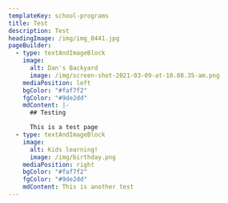 ```yaml
---
templateKey: school-programs
title: Test
description: Test
headingImage: /img/img_0441.jpg
pageBuilder:
  - type: textAndImageBlock
    image:
      alt: Dan's Backyard
      image: /img/screen-shot-2021-03-09-at-10.08.35-am.png
    mediaPosition: left
    bgColor: "#faf7f2"
    fgColor: "#9de2dd"
    mdContent: |-
      ## Testing

      This is a test page
  - type: textAndImageBlock
    image:
      alt: Kids learning!
      image: /img/birthday.png
    mediaPosition: right
    bgColor: "#faf7f2"
    fgColor: "#9de2dd"
    mdContent: This is another test
---
```

